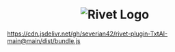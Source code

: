 <h1 align="center"><img src="https://rivet.ironcladapp.com/img/logo-banner-wide.png" alt="Rivet Logo"></h1>


https://cdn.jsdelivr.net/gh/severian42/rivet-plugin-TxtAI-main@main/dist/bundle.js
